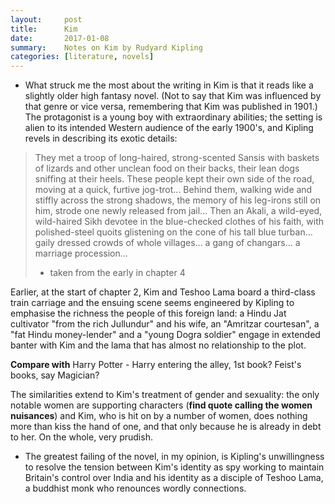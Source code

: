 ```yaml
---
layout:     post
title:      Kim
date:       2017-01-08
summary:    Notes on Kim by Rudyard Kipling
categories: [literature, novels]
---
```


* What struck me the most about the writing in Kim is that it reads like a slightly older high fantasy novel. (Not to say that Kim was influenced by that genre or vice versa, remembering that Kim was published in 1901.) The protagonist is a young boy with extraordinary abilities; the setting is alien to its intended Western audience of the early 1900's, and Kipling revels in describing its exotic details:

> They met a troop of long-haired, strong-scented Sansis with baskets of lizards and other unclean food on their backs, their lean dogs sniffing at their heels. These people kept their own side of the road, moving at a quick, furtive jog-trot... Behind them, walking wide and stiffly across the strong shadows, the memory of his leg-irons still on him, strode one newly released from jail... Then an Akali, a wild-eyed, wild-haired Sikh devotee in the blue-checked clothes of his faith, with polished-steel quoits glistening on the cone of his tall blue turban... gaily dressed crowds of whole villages... a gang of changars... a marriage procession...
> - taken from the early in chapter 4

Earlier, at the start of chapter 2, Kim and Teshoo Lama board a third-class train carriage and the ensuing scene seems engineered by Kipling to emphasise the richness the people of this foreign land: a Hindu Jat cultivator "from the rich Jullundur" and his wife, an "Amritzar courtesan", a "fat Hindu money-lender" and a "young Dogra soldier" engage in extended banter with Kim and the lama that has almost no relationship to the plot.

**Compare with** Harry Potter - Harry entering the alley, 1st book? Feist's books, say Magician? 

The similarities extend to Kim's treatment of gender and sexuality: the only notable women are supporting characters (**find quote calling the women nuisances**) and Kim, who is hit on by a number of women, does nothing more than kiss the hand of one, and that only because he is already in debt to her. On the whole, very prudish.

* The greatest failing of the novel, in my opinion, is Kipling's unwillingness to resolve the tension between Kim's identity as spy working to maintain Britain's control over India and his identity as a disciple of Teshoo Lama, a buddhist monk who renounces wordly connections.


